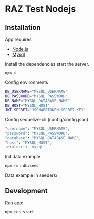 # RAZ Test Nodejs

## Installation

App requires
 - [Node.js](https://nodejs.org/)
 - [Mysql](https://www.mysql.com/) 


Install the dependencies start the server.

```sh
npm i
```

Config environments

```sh
DB_USERNAME="MYSQL_USERNAME"
DB_PASSWORD="MYSQL_PASSWORD"
DB_NAME="MYSQL_DATABASE_NAME"
DB_HOST="MYSQL_HOST"
JWT_SECRET="JSONWEBTOKEN_SECRET_KEY"
```

Config sequelize-cli (config/config.json)

```sh
"username": "MYSQL_USERNAME",
"password": "MYSQL_PASSWORD",
"database": "MYSQL_DATABASE_NAME",
"host": "MYSQL_HOST",
"dialect": "mysql"
```

Init data example

```sh
npm run db:seed
```

Data example in seeders/

## Development
Run app:

```sh
npm run start
```